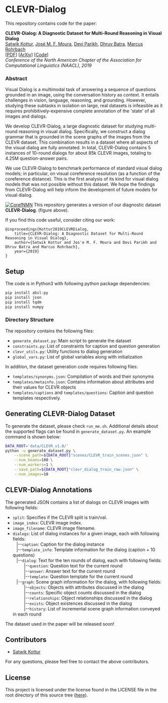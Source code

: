 # CLEVR-Dialog

This repository contains code for the paper:

**CLEVR-Dialog: A Diagnostic Dataset for Multi-Round Reasoning in Visual Dialog**  
[Satwik Kottur][2], [José M. F. Moura][3], [Devi Parikh][4], [Dhruv Batra][5], [Marcus Rohrbach][6]  
[[PDF][7]] [[ArXiv][1]] [[Code][8]]  
_Conference of the North American Chapter of the Association for Computational Linguistics (NAACL), 2019_

### Abstract
Visual Dialog is a multimodal task of answering a sequence of questions 
grounded in an image, using the conversation history as context.
It entails challenges in vision, language, reasoning, and grounding.
However, studying these subtasks in isolation on large, real datasets is 
infeasible as it requires prohibitively-expensive complete annotation of the 
'state' of all images and dialogs. 


We develop CLEVR-Dialog, a large diagnostic dataset for studying multi-round 
reasoning in visual dialog.
Specifically, we construct a dialog grammar that is grounded in the scene 
graphs of the images from the CLEVR dataset.
This combination results in a dataset where all aspects of the visual dialog 
are fully annotated.
In total, CLEVR-Dialog contains 5 instances of 10-round dialogs for about 85k 
CLEVR images, totaling to 4.25M question-answer pairs. 


We use CLEVR-Dialog to benchmark performance of standard visual dialog models;
in particular, on visual coreference resolution (as a function of the 
coreference distance).
This is the first analysis of its kind for visual dialog models that was not 
possible without this dataset.
We hope the findings from CLEVR-Dialog will help inform the development of 
future models for visual dialog.


[![CorefNMN](https://i.imgur.com/mwC1mVC.png)][1]
This repository generates a version of our diagnostic dataset **CLEVR-Dialog**.
(figure above).


If you find this code useful, consider citing our work:

```
@inproceedings{Kottur2019CLEVRDialog,
	title={CLEVR-Dialog: A Diagnostic Dataset for Multi-Round Reasoning in Visual Dialog},
	author={Satwik Kottur and Jos'e M. F. Moura and Devi Parikh and Dhruv Batra and Marcus Rohrbach},
	year={2019}
}
```


## Setup

The code is in Python3 with following python package dependencies:

```bash
pip install absl-py
pip install json
pip install tqdm
pip install numpy
```

### Directory Structure
The repository contains the following files:


* `generate_dataset.py`: Main script to generate the dataset
* `constraints.py`: List of constraints for caption and question generation
* `clevr_utils.py`: Utility functions to dialog generation
* `global_vars.py`: List of global variables along with initialization

In addition, the dataset generation code requires following files:

* `templates/synonyms.json`: Compilation of words and their synonyms
* `templates/metainfo.json`: Contains information about attributes and their values for CLEVR objects
* `templates/captions` and `templates/questions`: Caption and question templates respectively.

## Generating CLEVR-Dialog Dataset

To generate the dataset, please check `run_me.sh`.
Additional details about the supported flags can be found in `generate_dataset.py`.
An example command is shown below:

```bash
DATA_ROOT='data/CLEVR_v1.0/'
python -u generate_dataset.py \
	--scene_path=${DATA_ROOT}"scenes/CLEVR_train_scenes.json" \
	--num_beams=100 \
	--num_workers=1 \
	--save_path=${DATA_ROOT}"clevr_dialog_train_raw.json" \
	--num_images=10
```


## CLEVR-Dialog Annotations

The generated JSON contains a list of dialogs on CLEVR images with following fields:  

* `split`: Specifies if the CLEVR split is train/val. 
* `image_index`: CLEVR image index. 
* `image_filename`: CLEVR image filename. 
* `dialogs`: List of dialog instances for a given image, each with following fields:  
	 &nbsp;&nbsp; |--`caption`: Caption for the dialog instance  
 	 &nbsp;&nbsp; |--`template_info`: Template information for the dialog (caption + 10 questions)  
	 &nbsp;&nbsp; |--`dialog`: Text for the ten rounds of dialog, each with following fields:  
	 &nbsp;&nbsp;&nbsp;&nbsp;&nbsp;&nbsp;&nbsp;&nbsp;
	 |--`question`: Question text for the current round  
	 &nbsp;&nbsp;&nbsp;&nbsp;&nbsp;&nbsp;&nbsp;&nbsp;
	 |--`answer`: Answer text for the current round  
	 &nbsp;&nbsp;&nbsp;&nbsp;&nbsp;&nbsp;&nbsp;&nbsp;
	 |--`template`: Question template for the current round  
 	 &nbsp;&nbsp; |--`graph`: Scene graph information for the dialog, with following fields:  
 	 &nbsp;&nbsp;&nbsp;&nbsp;&nbsp;&nbsp;&nbsp;&nbsp;
	 |--`objects`: Objects with attributes discussed in the dialog  
	 &nbsp;&nbsp;&nbsp;&nbsp;&nbsp;&nbsp;&nbsp;&nbsp;
	 |--`counts`: Specific object counts discussed in the dialog  
	 &nbsp;&nbsp;&nbsp;&nbsp;&nbsp;&nbsp;&nbsp;&nbsp;
	 |--`relationships`: Object relationships discussed in the dialog  
	 &nbsp;&nbsp;&nbsp;&nbsp;&nbsp;&nbsp;&nbsp;&nbsp;
	 |--`exists`: Object existences discussed in the dialog  
	 &nbsp;&nbsp;&nbsp;&nbsp;&nbsp;&nbsp;&nbsp;&nbsp;
	 |--`history`: List of incremental scene graph information conveyed in each round	
	 
	 
The dataset used in the paper will be released soon!

## Contributors

* [Satwik Kottur][2]

For any questions, please feel free to contact the above contributors.

## License

This project is licensed under the license found in the LICENSE file in the
root directory of this source tree ([here][9]).


[1]:https://arxiv.org/abs/1903.03166
[2]:https://satwikkottur.github.io/
[3]:https://users.ece.cmu.edu/~moura/
[4]:https://www.cc.gatech.edu/~parikh/
[5]:https://www.cc.gatech.edu/~dbatra/
[6]:http://rohrbach.vision/
[7]:https://arxiv.org/abs/1903.03166.pdf
[8]:https://github.com/satwikkottur/clevr-dialog
[9]:https://github.com/satwikkottur/clevr-dialog/blob/master/LICENSE
